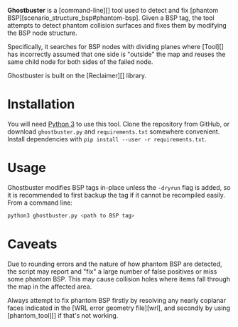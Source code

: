 **Ghostbuster** is a [command-line][] tool used to detect and fix [phantom BSP][scenario_structure_bsp#phantom-bsp]. Given a BSP tag, the tool attempts to detect phantom collision surfaces and fixes them by modifying the BSP node structure.

Specifically, it searches for BSP nodes with dividing planes where [Tool][] has incorrectly assumed that one side is "outside" the map and reuses the same child node for both sides of the failed node.

Ghostbuster is built on the [Reclaimer][] library.

# Installation
You will need [Python 3][get-python] to use this tool. Clone the repository from GitHub, or download `ghostbuster.py` and `requirements.txt` somewhere convenient. Install dependencies with `pip install --user -r requirements.txt`.

# Usage
Ghostbuster modifies BSP tags in-place unless the `-dryrun` flag is added, so it is recommended to first backup the tag if it cannot be recompiled easily. From a command line:

```sh
python3 ghostbuster.py <path to BSP tag>
```

# Caveats
Due to rounding errors and the nature of how phantom BSP are detected, the script may report and "fix" a large number of false positives or miss some phantom BSP. This may cause collision holes where items fall through the map in the affected area.

Always attempt to fix phantom BSP firstly by resolving any nearly coplanar faces indicated in the [WRL error geometry file][wrl], and secondly by using [phantom_tool][] if that's not working.

[get-python]: https://www.python.org/
